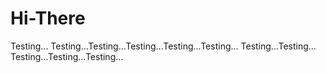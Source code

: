# Hi-There
Testing...
Testing...Testing...Testing...Testing...Testing...
Testing...Testing...
Testing...Testing...Testing...
